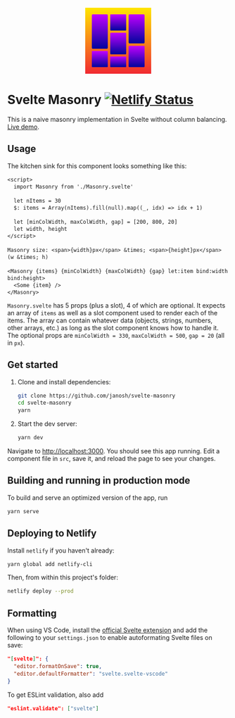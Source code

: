 <p align="center">
  <img src="static/favicon.svg" alt="Svelte Masonry" height=150>
</p>

# Svelte Masonry [![Netlify Status](https://api.netlify.com/api/v1/badges/c3213069-e3cc-45ef-a446-b2358b9a35fb/deploy-status)](https://app.netlify.com/sites/svelte-masonry/deploys)

This is a naive masonry implementation in Svelte without column balancing. [Live demo](https://svelte-masonry.netlify.app).

## Usage

The kitchen sink for this component looks something like this:

```svx
<script>
  import Masonry from './Masonry.svelte'

  let nItems = 30
  $: items = Array(nItems).fill(null).map((_, idx) => idx + 1)

  let [minColWidth, maxColWidth, gap] = [200, 800, 20]
  let width, height
</script>

Masonry size: <span>{width}px</span> &times; <span>{height}px</span> (w &times; h)

<Masonry {items} {minColWidth} {maxColWidth} {gap} let:item bind:width bind:height>
  <Some {item} />
</Masonry>
```

`Masonry.svelte` has 5 props (plus a slot), 4 of which are optional. It expects an array of `items` as well as a slot component used to render each of the items. The array can contain whatever data (objects, strings, numbers, other arrays, etc.) as long as the slot component knows how to handle it. The optional props are `minColWidth = 330`, `maxColWidth = 500`, `gap = 20` (all in `px`).

## Get started

1. Clone and install dependencies:

   ```sh
   git clone https://github.com/janosh/svelte-masonry
   cd svelte-masonry
   yarn
   ```

2. Start the dev server:

   ```sh
   yarn dev
   ```

Navigate to <http://localhost:3000>. You should see this app running. Edit a component file in `src`, save it, and reload the page to see your changes.

## Building and running in production mode

To build and serve an optimized version of the app, run

```sh
yarn serve
```

## Deploying to Netlify

Install `netlify` if you haven't already:

```sh
yarn global add netlify-cli
```

Then, from within this project's folder:

```sh
netlify deploy --prod
```

## Formatting

When using VS Code, install the [official Svelte extension](https://marketplace.visualstudio.com/items?itemName=svelte.svelte-vscode) and add the following to your `settings.json` to enable autoformating Svelte files on save:

```json
"[svelte]": {
  "editor.formatOnSave": true,
  "editor.defaultFormatter": "svelte.svelte-vscode"
}
```

To get ESLint validation, also add

```json
"eslint.validate": ["svelte"]
```

